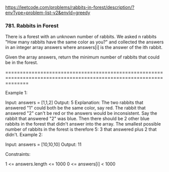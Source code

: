 https://leetcode.com/problems/rabbits-in-forest/description/?envType=problem-list-v2&envId=greedy

### 781. Rabbits in Forest

There is a forest with an unknown number of rabbits. We asked n rabbits "How many rabbits have the same color as you?" and collected the answers in an integer array answers where answers[i] is the answer of the ith rabbit.

Given the array answers, return the minimum number of rabbits that could be in the forest.

====================================================================================================================

Example 1:

Input: answers = [1,1,2]
Output: 5
Explanation:
The two rabbits that answered "1" could both be the same color, say red.
The rabbit that answered "2" can't be red or the answers would be inconsistent.
Say the rabbit that answered "2" was blue.
Then there should be 2 other blue rabbits in the forest that didn't answer into the array.
The smallest possible number of rabbits in the forest is therefore 5: 3 that answered plus 2 that didn't.
Example 2:

Input: answers = [10,10,10]
Output: 11

Constraints:

1 <= answers.length <= 1000
0 <= answers[i] < 1000
